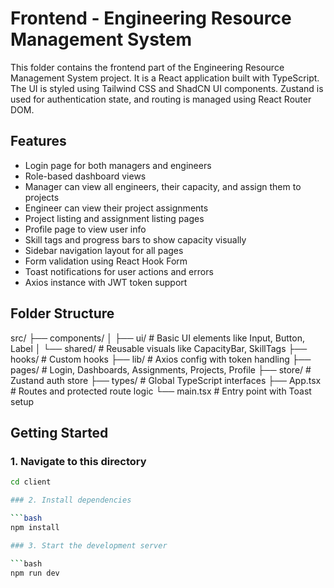 # Frontend - Engineering Resource Management System

This folder contains the frontend part of the Engineering Resource Management System project. It is a React application built with TypeScript. The UI is styled using Tailwind CSS and ShadCN UI components. Zustand is used for authentication state, and routing is managed using React Router DOM.

## Features

- Login page for both managers and engineers
- Role-based dashboard views
- Manager can view all engineers, their capacity, and assign them to projects
- Engineer can view their project assignments
- Project listing and assignment listing pages
- Profile page to view user info
- Skill tags and progress bars to show capacity visually
- Sidebar navigation layout for all pages
- Form validation using React Hook Form
- Toast notifications for user actions and errors
- Axios instance with JWT token support

## Folder Structure

src/
├── components/
│ ├── ui/           # Basic UI elements like Input, Button, Label
│ └── shared/       # Reusable visuals like CapacityBar, SkillTags
├── hooks/          # Custom hooks
├── lib/            # Axios config with token handling
├── pages/          # Login, Dashboards, Assignments, Projects, Profile
├── store/          # Zustand auth store
├── types/          # Global TypeScript interfaces
├── App.tsx         # Routes and protected route logic
└── main.tsx        # Entry point with Toast setup

## Getting Started

### 1. Navigate to this directory

```bash
cd client

### 2. Install dependencies

```bash
npm install

### 3. Start the development server

```bash
npm run dev